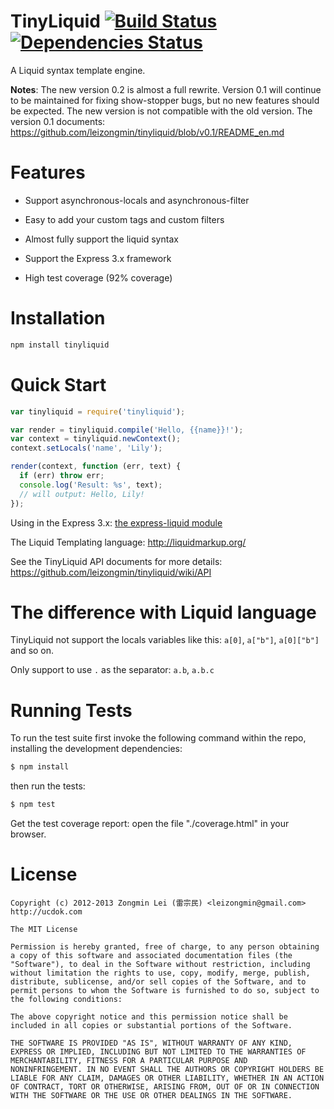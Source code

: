 TinyLiquid [![Build Status](https://secure.travis-ci.org/leizongmin/tinyliquid.png?branch=master)](http://travis-ci.org/leizongmin/tinyliquid) [![Dependencies Status](https://david-dm.org/leizongmin/tinyliquid.png)](http://david-dm.org/leizongmin/tinyliquid)
==============

A Liquid syntax template engine. 

__Notes__: The new version 0.2 is almost a full rewrite. Version 0.1 will continue to be maintained for fixing show-stopper bugs, but no new features should be expected.
The new version is not compatible with the old version. The version 0.1 documents: https://github.com/leizongmin/tinyliquid/blob/v0.1/README_en.md


Features
========

* Support asynchronous-locals and asynchronous-filter

* Easy to add your custom tags and custom filters

* Almost fully support the liquid syntax

* Support the Express 3.x framework

* High test coverage (92% coverage)


Installation
============

```bash
npm install tinyliquid
```


Quick Start
===========

```javascript
var tinyliquid = require('tinyliquid');

var render = tinyliquid.compile('Hello, {{name}}!');
var context = tinyliquid.newContext();
context.setLocals('name', 'Lily');

render(context, function (err, text) {
  if (err) throw err;
  console.log('Result: %s', text);
  // will output: Hello, Lily!
});
```

Using in the Express 3.x: [the express-liquid module](https://github.com/leizongmin/express-liquid)

The Liquid Templating language: http://liquidmarkup.org/

See the TinyLiquid API documents for more details: https://github.com/leizongmin/tinyliquid/wiki/API


The difference with Liquid language
==============

TinyLiquid not support the locals variables like this: `a[0]`, `a["b"]`, `a[0]["b"]` and so on.

Only support to use `.` as the separator: `a.b`, `a.b.c`


Running Tests
=============

To run the test suite first invoke the following command within the repo, installing the development dependencies:

```bash
$ npm install
```

then run the tests:

```bash
$ npm test
```

Get the test coverage report: open the file "./coverage.html" in your browser.


License
=======

```
Copyright (c) 2012-2013 Zongmin Lei (雷宗民) <leizongmin@gmail.com>
http://ucdok.com

The MIT License

Permission is hereby granted, free of charge, to any person obtaining
a copy of this software and associated documentation files (the
"Software"), to deal in the Software without restriction, including
without limitation the rights to use, copy, modify, merge, publish,
distribute, sublicense, and/or sell copies of the Software, and to
permit persons to whom the Software is furnished to do so, subject to
the following conditions:

The above copyright notice and this permission notice shall be
included in all copies or substantial portions of the Software.

THE SOFTWARE IS PROVIDED "AS IS", WITHOUT WARRANTY OF ANY KIND,
EXPRESS OR IMPLIED, INCLUDING BUT NOT LIMITED TO THE WARRANTIES OF
MERCHANTABILITY, FITNESS FOR A PARTICULAR PURPOSE AND
NONINFRINGEMENT. IN NO EVENT SHALL THE AUTHORS OR COPYRIGHT HOLDERS BE
LIABLE FOR ANY CLAIM, DAMAGES OR OTHER LIABILITY, WHETHER IN AN ACTION
OF CONTRACT, TORT OR OTHERWISE, ARISING FROM, OUT OF OR IN CONNECTION
WITH THE SOFTWARE OR THE USE OR OTHER DEALINGS IN THE SOFTWARE.
```

